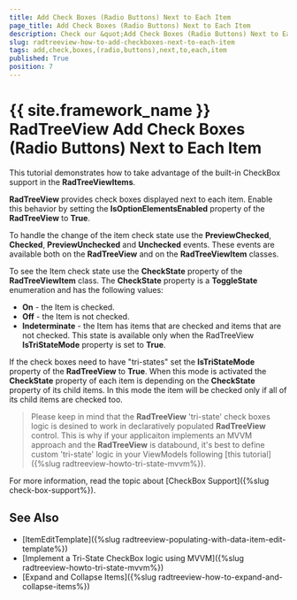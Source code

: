 ```yaml
---
title: Add Check Boxes (Radio Buttons) Next to Each Item
page_title: Add Check Boxes (Radio Buttons) Next to Each Item
description: Check our &quot;Add Check Boxes (Radio Buttons) Next to Each Item&quot; documentation article for the RadTreeView {{ site.framework_name }} control.
slug: radtreeview-how-to-add-checkboxes-next-to-each-item
tags: add,check,boxes,(radio,buttons),next,to,each,item
published: True
position: 7
---
```


# {{ site.framework_name }} RadTreeView Add Check Boxes (Radio Buttons) Next to Each Item

This tutorial demonstrates how to take advantage of the built-in CheckBox support in the __RadTreeViewItems__.

__RadTreeView__ provides check boxes displayed next to each item. Enable this behavior by setting the __IsOptionElementsEnabled__ property of the __RadTreeView__ to __True__.

To handle the change of the item check state use the __PreviewChecked__, __Checked__, __PreviewUnchecked__ and __Unchecked__ events. These events are available both on the __RadTreeView__ and on the __RadTreeViewItem__ classes.

To see the Item check state use the __CheckState__ property of the __RadTreeViewItem__ class. The __CheckState__ property is a __ToggleState__ enumeration and has the following values:		

* __On__ - the Item is checked.
* __Off__ - the Item is not checked.
* __Indeterminate__ - the Item has items that are checked and items that are not checked. This state is available only when the RadTreeView __IsTriStateMode__ property is set to __True__.

If the check boxes need to have "tri-states" set the __IsTriStateMode__ property of the __RadTreeView__ to __True__. When this mode is activated the __CheckState__ property of each item is depending on the __CheckState__ property of its child items. In this mode the item will be checked only if all of its child items are checked too.

> Please keep in mind that the __RadTreeView__ 'tri-state' check boxes logic is desined to work in declaratively populated __RadTreeView__ control. This is why if your applicaiton implements an MVVM approach and the __RadTreeView__ is databound, it's best to define custom 'tri-state' logic in your ViewModels following [this  tutorial]({%slug radtreeview-howto-tri-state-mvvm%}).

For more information, read the topic about [CheckBox Support]({%slug check-box-support%}).

## See Also
 * [ItemEditTemplate]({%slug radtreeview-populating-with-data-item-edit-template%})
 * [Implement a Tri-State CheckBox logic using MVVM]({%slug radtreeview-howto-tri-state-mvvm%})
 * [Expand and Collapse Items]({%slug radtreeview-how-to-expand-and-collapse-items%})